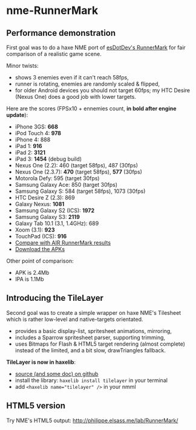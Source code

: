 nme-RunnerMark
==============

Performance demonstration
-------------------------

First goal was to do a haxe NME port of [esDotDev's RunnerMark][1] for fair comparison of a realistic game scene. 

Minor twists: 
- shows 3 enemies even if it can't reach 58fps,
- runner is rotating, enemies are randomly scaled & flipped,
- for older Android devices you should not target 60fps; my HTC Desire (Nexus One) does a good job with lower targets.

Here are the scores (FPSx10 + ennemies count, **in bold after engine update**):
 - iPhone 3GS: **668**
 - iPod Touch 4: **978**
 - iPhone 4: 888
 - iPad 1: **916**
 - iPad 2: **3121**
 - iPad 3: **1454** (debug build)
 - Nexus One (2.2): 460 (target 58fps), 487 (30fps)
 - Nexus One (2.3.7): **470** (target 58fps), **577** (30fps)
 - Motorola Defy: 595 (target 30fps)
 - Samsung Galaxy Ace: 850 (target 30fps)
 - Samsung Galaxy S: 584 (target 58fps), 1073 (30fps)
 - HTC Desire Z (2.3): 869
 - Galaxy Nexus: **1081**
 - Samsung Galaxy S2 (ICS): **1972**
 - Samsung Galaxy S3: **2119**
 - Galaxy Tab 10.1 (3.1, 1.4GHz): 689
 - Xoom (3.1): **923**
 - TouchPad (ICS): **916**
 - [Compare with AIR RunnerMark results][2]
 - [Download the APKs][3]

Other point of comparison:
 - APK is 2.4Mb
 - IPA is 1.1Mb

Introducing the TileLayer
-------------------------

Second goal was to create a simple wrapper on haxe NME's Tilesheet which is rather low-level and native-targets orientated. 

 - provides a basic display-list, spritesheet animations, mirroring,
 - includes a Sparrow spritesheet parser, supporting trimming,
 - uses Bitmaps for Flash & HTML5 target rendering (almost complete) instead of the limited, and a bit slow, drawTriangles fallback.

**TileLayer is now in haxelib**: 
- [source (and some doc) on github][4]
- install the library: `haxelib install tilelayer` in your terminal
- add `<haxelib name="tilelayer" />` in your nmml

HTML5 version
-------------

Try NME's HTML5 output: http://philippe.elsass.me/lab/RunnerMark/

[1]:https://github.com/esDotDev/RunnerMark
[2]:https://github.com/esDotDev/RunnerMark/tree/master/results
[3]:https://github.com/elsassph/nme-runnermark/downloads
[4]:https://github.com/elsassph/nme-tilelayer
